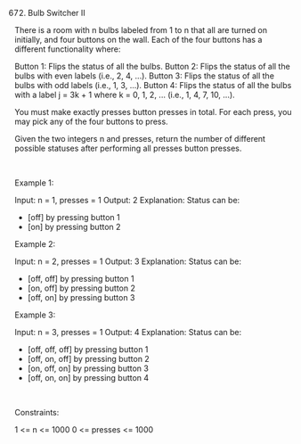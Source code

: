 672. Bulb Switcher II

There is a room with n bulbs labeled from 1 to n that all are turned on initially, and four buttons on the wall. Each of the four buttons has a different functionality where:

Button 1: Flips the status of all the bulbs.
Button 2: Flips the status of all the bulbs with even labels (i.e., 2, 4, ...).
Button 3: Flips the status of all the bulbs with odd labels (i.e., 1, 3, ...).
Button 4: Flips the status of all the bulbs with a label j = 3k + 1 where k = 0, 1, 2, ... (i.e., 1, 4, 7, 10, ...).

You must make exactly presses button presses in total. For each press, you may pick any of the four buttons to press.

Given the two integers n and presses, return the number of different possible statuses after performing all presses button presses.

 

Example 1:

Input: n = 1, presses = 1
Output: 2
Explanation: Status can be:
- [off] by pressing button 1
- [on] by pressing button 2


Example 2:

Input: n = 2, presses = 1
Output: 3
Explanation: Status can be:
- [off, off] by pressing button 1
- [on, off] by pressing button 2
- [off, on] by pressing button 3


Example 3:

Input: n = 3, presses = 1
Output: 4
Explanation: Status can be:
- [off, off, off] by pressing button 1
- [off, on, off] by pressing button 2
- [on, off, on] by pressing button 3
- [off, on, on] by pressing button 4


 

Constraints:

1 <= n <= 1000
0 <= presses <= 1000